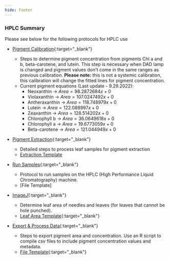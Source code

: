 ```yaml
---
hide: footer
---
```


### HPLC Summary

Please see below for the following protocols for HPLC use

* [Pigment Calibration](https://cavender-bares-lab.github.io/Data-management-lab/protocols/pigment_calibration/){:target="\_blank"}
    * Steps to determine pigment concentration from pigments Chl a and b, beta-carotene, and lutein. This step is necessary when DAD lamp is changed and pigment values don't come in the same ranges as previous calibration. **Please note:** this is not a systemic calibration, this calibration will change the fitted lines for pigment concentration. 
    * Current pigment equations (Last update - 9.29.2022):
        + Neoxanthin -> $Area = 98.2872684x + 0$
        + Violaxanthin -> $Area = 107.0247492x + 0$
        + Antheraxanthin -> $Area = 118.748979x + 0$
        + Lutein -> $Area = 122.088997x +0$
        + Zeaxanthin -> $Area = 128.514202x + 0$
        + Chlorophyll b -> $Area = 36.0649618x +0$
        + Chlorophyll a -> $Area = 19.6773059x + 0$
        + Beta-carotene -> $Area = 121.044949x + 0$

* [Pigment Extraction](https://cavender-bares-lab.github.io/Data-management-lab/protocols/pigment_extraction){:target="\_blank"}
    * Detailed steps to process leaf samples for pigment extraction
    * [Extraction Template](https://docs.google.com/spreadsheets/d/1QPHQzdJdP6NZR6k2inDp37g0YwTTxf9h/edit?usp=sharing&ouid=117278050553426340443&rtpof=true&sd=true)
      
* [Run Samples](https://cavender-bares-lab.github.io/Data-management-lab/protocols/hplc_run_samples){:target="\_blank"}
    * Protocol to run samples on the HPLC (High Performance Liquid Chromatography) machine.
    * [File Template]
      
* [ImageJ](https://cavender-bares-lab.github.io/Data-management-lab/protocols/hplc_imagej){:target="\_blank"}
    * Determine leaf area of needles and leaves (for leaves that cannot be hole punched).
    * [Leaf Area Template](){:target="\_blank"}

* [Export & Process Data](https://cavender-bares-lab.github.io/Data-management-lab/protocols/hplc_export_data){:target="\_blank"}
    * Steps to export pigment area and concentration. Use an R script to compile csv files to include pigment concentration values and metadata.
    * [File Template](){:target="\_blank"}